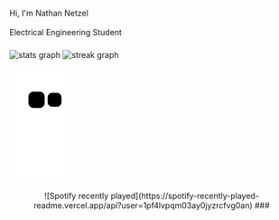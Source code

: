 <p align="left">Hi, I'm Nathan Netzel<br><br>Electrical Engineering Student</p>

###

<div align="left">
  <img src="https://github-readme-stats.vercel.app/api?username=NathanNetzel&hide_title=false&hide_rank=false&show_icons=true&include_all_commits=true&count_private=true&disable_animations=false&theme=midnight-purple&locale=en&hide_border=false&order=1" height="150" alt="stats graph"  />
  <img src="https://streak-stats.demolab.com?user=NathanNetzel&locale=en&mode=daily&theme=midnight-purple&hide_border=false&border_radius=5&order=3" height="150" alt="streak graph"  />
</div>

###


###

![snake gif](https://github.com/NathanNetzel/NathanNetzel/blob/output/github-contribution-grid-snake.svg)

<div align="center">
![Spotify recently played](https://spotify-recently-played-readme.vercel.app/api?user=1pf4lvpqm03ay0jyzrcfvg0an)
###
